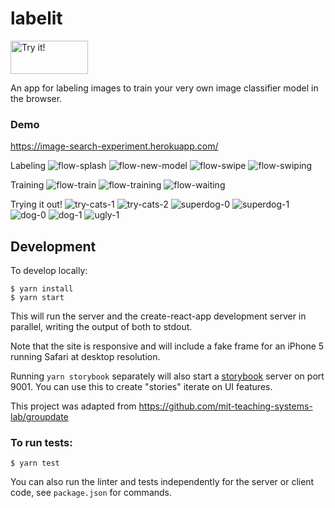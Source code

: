 # labelit

<a href="https://label-it.herokuapp.com/?github"><img src="docs/try.png" width="124" height="53" alt="Try it!"/></a>

An app for labeling images to train your very own image classifier model in the browser.

### Demo
https://image-search-experiment.herokuapp.com/

Labeling
![flow-splash](docs/flow-splash.png)
![flow-new-model](docs/flow-new-model.png)
![flow-swipe](docs/flow-swipe.png)
![flow-swiping](docs/flow-swiping.png)

Training
![flow-train](docs/flow-train.png)
![flow-training](docs/flow-training.png)
![flow-waiting](docs/flow-waiting.png)

Trying it out!
![try-cats-1](docs/try-cats-1.png)
![try-cats-2](docs/try-cats-2.png)
![superdog-0](docs/superdog-0.png)
![superdog-1](docs/superdog-1.png)
![dog-0](docs/dog-0.png)
![dog-1](docs/dog-1.png)
![ugly-1](docs/ugly-1.png)


## Development
To develop locally:
```
$ yarn install
$ yarn start
```

This will run the server and the create-react-app development server in parallel, writing the output of both to stdout.

Note that the site is responsive and will include a fake frame for an iPhone 5 running Safari at desktop resolution.

Running `yarn storybook` separately will also start a [storybook](https://github.com/storybooks/storybook) server on port 9001.  You can use this to create "stories" iterate on UI features.

This project was adapted from https://github.com/mit-teaching-systems-lab/groupdate


### To run tests:
```
$ yarn test
```

You can also run the linter and tests independently for the server or client code, see `package.json` for commands.
